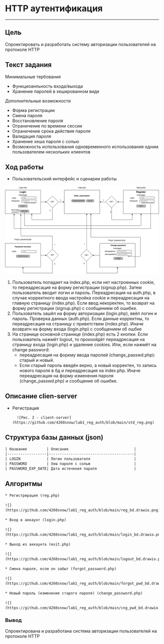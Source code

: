 # HTTP аутентификация
*****
## Цель
Спроектировать и разработать систему авторизации пользователей на протоколе HTTP
## Текст задания
Минимальные тербования
* Функциоанльность входа/выхода
* Хранение паролей в хешированном виде

Дополнительные возможности
* Форма регистрации
* Смена пароля
* Восстановление пароля
* Ограничение по времени сессии
* Ограничение срока действия пароля
* Валидация пароля
* Хранение хеша пароля с солью
* Возможность использования одновременного использования одним пользователем нескольких клиентов

## Ход работы
* Пользовательский интерфейс и сценарии работы

![Рис. 1 - Интерфейс](https://github.com/4260snow/lab1_reg_auth/blob/main/ui.drawio.png)

1) Пользователь попадает на index.php, если нет настроенных сookie, то переадресация на форму регистрации (signup.php). Затем пользователь вводит логин и пароль. Переадресация на auth.php, в случае корректного ввода настройка cookie и переадресация на главную страницу (index.php). Если ввод некоректен, то возврат на форму регистрации (signup.php) c сообщением об ошибке.
2) Пользователь зашёл на форму авторизации (login.php), ввёл логин и пароль. Проверка данных (auth.php). Если данные корректны, то переадресация на страницу с приветствем (index.php). Иначе возвратн на форму входа (login.php) с сообщением об ошбке
3) На странице основной странице (index.php) есть 2 кнопки. Если пользователь нажмёт logout, то произойдёт переадресация на страницу входа (login.php) и удаление cookies. Или, если нажмёт на change password:
    * переадресация на форкму ввода паролей (change_passwd.php): старый и новый.
    * Если старый пароль введён верно, а новый корректен, то запись нового пароля в бд и переадресация на index.php. Иначе переадресация на форму изменения пароля (change_passwd.php) и сообщение об ошибке.


## Описание clien-server
* Регистрация

        ![Рис. 2 - client-server](https://github.com/4260snow/lab1_reg_auth/blob/main/std_reg.png)

## Структура базы данных (json)

    | Название         | Описание                              |
    |------------------|---------------------------------------|
    | LOGIN            | Логин пользователя                    |
    | PASSWORD         | Хеш пароля с солью                    |
    | PASSWORD_EXP_DATE| Дата истечения пароля                 |

## Алгоритмы
    * Регистрирация (reg.php)
 
    ![](https://github.com/4260snow/lab1_reg_auth/blob/main/reg_bd.drawio.png)
  
    * Вход в аккаунт (login.php)
  
    ![](https://github.com/4260snow/lab1_reg_auth/blob/main/login_bd.drawio.png)
  
    * Выход из аккаунта (exit.php)
  
    ![](https://github.com/4260snow/lab1_reg_auth/blob/main/logout_bd.drawio.png)
  
    * Смена пароля, если он забыт (forgot_password.php)
  
    ![](https://github.com/4260snow/lab1_reg_auth/blob/main/forgot_pwd_bd.drawio.png)
  
    * Новый пароль (изменение старого пароля) (change_password.php)
  
    ![](https://github.com/4260snow/lab1_reg_auth/blob/main/cng_pwd_bd.drawio.png)

### Вывод
Спроектирована и разработана система авторизации пользователей на протоколе HTTP
